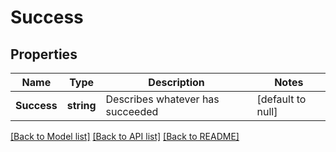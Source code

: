 # Success

## Properties
Name | Type | Description | Notes
------------ | ------------- | ------------- | -------------
**Success** | **string** | Describes whatever has succeeded | [default to null]

[[Back to Model list]](../README.md#documentation-for-models) [[Back to API list]](../README.md#documentation-for-api-endpoints) [[Back to README]](../README.md)


